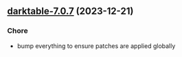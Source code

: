 

## [darktable-7.0.7](https://github.com/truecharts/charts/compare/darktable-7.0.6...darktable-7.0.7) (2023-12-21)

### Chore

- bump everything to ensure patches are applied globally
  
  